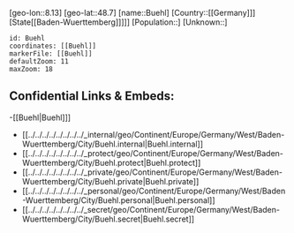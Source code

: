 ﻿---
location: [48.7,8.13]
mapzoom: [7,12] 
mapmarker: city 
type: City
tags:
- geo/City


SpocWebEntityId: 29432
isDeleted: false
confidential: public

---
[geo-lon::8.13]
[geo-lat::48.7]
[name::Buehl]
[Country::[[Germany]]]
[State[[Baden-Wuerttemberg]]]]]
[Population::]
[Unknown::]


```leaflet
id: Buehl
coordinates: [[Buehl]]
markerFile: [[Buehl]]
defaultZoom: 11 
maxZoom: 18
```


## Confidential Links & Embeds: 
-[[Buehl|Buehl]]] 
- [[../../../../../../../../_internal/geo/Continent/Europe/Germany/West/Baden-Wuerttemberg/City/Buehl.internal|Buehl.internal]] 
- [[../../../../../../../../_protect/geo/Continent/Europe/Germany/West/Baden-Wuerttemberg/City/Buehl.protect|Buehl.protect]] 
- [[../../../../../../../../_private/geo/Continent/Europe/Germany/West/Baden-Wuerttemberg/City/Buehl.private|Buehl.private]] 
- [[../../../../../../../../_personal/geo/Continent/Europe/Germany/West/Baden-Wuerttemberg/City/Buehl.personal|Buehl.personal]] 
- [[../../../../../../../../_secret/geo/Continent/Europe/Germany/West/Baden-Wuerttemberg/City/Buehl.secret|Buehl.secret]] 

